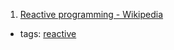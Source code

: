 1. [Reactive programming - Wikipedia](https://en.wikipedia.org/wiki/Reactive_programming)
  * tags: [reactive](tags/reactive.md)
